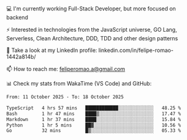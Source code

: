 💻 I'm currently working Full-Stack Developer, but more focused on backend

⚡ Interested in technologies from the JavaScript universe, GO Lang, Serverless, Clean Architecture, DDD, TDD and other design patterns

👥 Take a look at my LinkedIn profile: linkedin.com/in/felipe-romao-1442a814b/

📫 How to reach me: feliperomao.a@gmail.com

📊 Check my stats from WakaTime (VS Code) and GitHub:

<!--START_SECTION:waka-->

```txt
From: 11 October 2025 - To: 18 October 2025

TypeScript   4 hrs 57 mins   ████████████░░░░░░░░░░░░░   48.25 %
Bash         1 hr 47 mins    ████▒░░░░░░░░░░░░░░░░░░░░   17.47 %
Markdown     1 hr 37 mins    ████░░░░░░░░░░░░░░░░░░░░░   15.84 %
Python       1 hr 5 mins     ██▓░░░░░░░░░░░░░░░░░░░░░░   10.56 %
Go           32 mins         █▒░░░░░░░░░░░░░░░░░░░░░░░   05.33 %
```

<!--END_SECTION:waka-->
